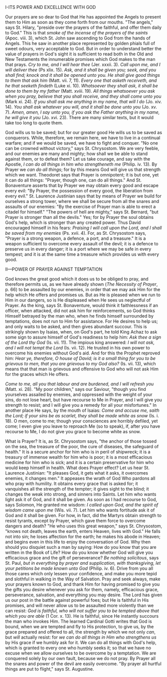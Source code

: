 
I-ITS POWER AND EXCELLENCE WITH GOD

Our prayers are so dear to God that He has appointed the Angels to present them to Him as soon as they come forth from our mouths. \"The angels,\" says St. Hilary, \"preside over the prayers of the faithful, and offer them daily to God.\" This is that *smoke of the incense of the prayers of the saints* (Apoc. viii. 3), which St. John saw ascending to God from the hands of Angels. This he saw in another place represented by golden phials full of sweet odours, very acceptable to God. But in order to understand better the value of prayers in God\'s sight it is sufficient to read both in the Old and New Testaments the innumerable promises which God makes to the man that prays. *Cry to me, and I will hear thee* (Jer. xxxii. 3). *Call upon me, and I will deliver thee* (Ps xlix. 15). *Ask, and it shall be given you; seek, and you shall find; knock and it shall be opened unto you. He shall give good things to them that ask him* (Matt. vii. 7, 11). *Every one that asketh receiveth, and he that seeketh findeth* (Luke xi. 10). *Whatsoever they shall ask, it shall be done to them by my father* (Matt. xviii. 19). *All things whatsoever you ask when you pray, believe that you shall receive, and they shall come unto you* (Mark xi. 24). *If you shall ask me anything in my name, that will I do* (Jo. xiv. 14). *You shall ask whatever you will, and it shall be done unto you* (Jo. xv. 7). *Amen, amen, I say unto you, if you ask the Father anything in my name, he will give it you* (Jo. xvi. 23). There are many similar texts, but it would take too long to quote them.

God wills us to be saved; but for our greater good He wills us to be saved as conquerors. While, therefore, we remain here, we have to live in a continual warfare; and if we would be saved, we have to fight and conquer. \"No one can be crowned without victory,\" says St. Chrysostom. We are very feeble, and our enemies are many and mighty; how shall we be able to stand against them, or to defeat them? Let us take courage, and say with the Apostle, *I can do all things in him who strengtheneth me* (Philip. iv. 13). By Prayer we *can do all things*; for by this means God will give us that strength which we want. Theodoret says that Prayer is omnipotent; it is but one, yet it can do all things: \"Prayer, though one, can do all things.\" And St. Bonaventure asserts that by Prayer we may obtain every good and escape every evil: \"By Prayer, the possession of every good, the liberation from every evil.\" St. Laurence Justinian says that by means of Prayer we build for ourselves a strong tower, where we shall be secure from all the snares and assaults of our enemies: \"By the exercise of Prayer man is able to erect a citadel for himself.\" \"The powers of hell are mighty,\" says St. Bernard, \"but Prayer is stronger than all the devils.\" Yes; for by Prayer the soul obtains God\'s help, which is stronger than any created power. Thus David encouraged himself in his fears: *Praising I will call upon the Lord, and I shall be saved from my enemies* (Ps. xvii. 4). For, as St. Chrysostom says, \"Prayer is a strong weapon, a defence, a port, and a treasure.\" It is a weapon sufficient to overcome every assault of the devil; it is a defence to preserve us in every danger; it is a port where we may be safe in every tempest; and it is at the same time a treasure which provides us with every good.

II—POWER OF PRAYER AGAINST TEMPTATION

God knows the great good which it does us to be obliged to pray, and therefore permits us, as we have already shown (*The Necessity of Prayer*, p. 66) to be assaulted by our enemies, in order that we may ask Him for the help which He offers and promises us. But as He is pleased when we run to Him in our dangers, so is He displeased when He sees us neglectful of Prayer. As the king, says St. Bonaventure, would think it faithlessness if an officer, when attacked, did not ask him for reinforcements, so God thinks Himself betrayed by the man who, when he finds himself surrounded by temptations, does not run to Him for assistance. For He desires to help us; and only waits to be asked, and then gives abundant succour. This is strikingly shown by Isaias, when, on God\'s part, he told King Achaz to ask some sign to assure himself of God\'s readiness to help him: *Ask thee a sign of the Lord thy God* (Is. vii. 11). The impious king answered: *I will not ask, and I will not tempt the Lord* (Is. vii. 12). He trusted in his own power to overcome his enemies without God\'s aid. And for this the Prophet reproved him: *Hear ye, therefore, O house of David; is it a small thing for you to be grievous to men, that you are grievous to my God also?* (Is. vii. 13), which means that that man is grievous and offensive to God who will not ask Him for the graces which He offers.

*Come to me, all you that labour and are burdened, and I will refresh you* (Matt. xi. 28). \"My poor children,\" says our Saviour, \"though you find yourselves assailed by enemies, and oppressed with the weight of your sins, do not lose heart, but have recourse to Me in Prayer, and I will give you strength to resist; and I will give you a remedy for all your misfortunes.\" In another place He says, by the mouth of Isaias: *Come and accuse me, saith the Lord; if your sins be as scarlet, they shall be made white as snow* (Is. i. 18). O men, come to me; though your consciences are horribly defiled, yet come; I even give you leave to reproach Me (so to speak), if, after you have recourse to Me, I do not give you grace to become white as snow.

What is Prayer? It is, as St. Chrysostom says, \"the anchor of those tossed on the sea, the treasure of the poor, the cure of diseases, the safeguard of health.\" It is a secure anchor for him who is in peril of shipwreck; it is a treasury of immense wealth for him who is poor; it is a most efficacious medicine for him who is sick; and it is a certain preservative for him who would keep himself in health. What does Prayer effect? Let us hear St. Laurence Justinian: \"It pleases God, it gets what it asks, it overcomes enemies, it changes men.\" It appeases the wrath of God Who pardons all who pray with humility. It obtains every grace that is asked for; it vanquishes all the strength of the tempter; it gives sight to the blind; it changes the weak into strong, and sinners into Saints. Let him who wants light ask it of God, and it shall be given. As soon as I had recourse to God, says Solomon, He granted me wisdom: *I called upon God, and the spirit of wisdom came upon me* (Wis. vii. 7). Let him who wants fortitude ask it of God and it shall be given. For how, in fact, did the Martyrs obtain strength to resist tyrants, except by Prayer, which gave them force to overcome dangers and death? \"He who uses this great weapon,\" says St. Chrysostom, \"knows not death, leaves the earth, enters Heaven, lives with God.\" He falls not into sin; he loses affection for the earth; he makes his abode in Heaven; and begins even in this life to enjoy the conversation of God. Why then should you disquiet such a man by saying: How do you know that you are written in the Book of Life? How do you know whether God will give you efficacious grace and the gift of perseverance? *Be nothing solicitous*, says St. Paul, *but in everything by prayer and supplication, with thanksgiving, let your petitions be made known unto God* (Philip. iv. 6). Drive from you all those cares which only lessen your confidence, and make you more tepid and slothful in walking in the Way of Salvation. Pray and seek always, make your prayers known to God, and thank Him for having promised to give you the gifts you desire whenever you ask for them, namely, efficacious grace, perseverance, salvation, and everything you may desire. The Lord has given us our post in the battle against powerful foes; but He is faithful in His promises, and will never allow us to be assaulted more violently than we can resist: *God is faithful, who will not suffer you to be tempted above that which you are able* (1 Cor. x. 13). He is faithful, since He instantly succours the man who invokes Him. The learned Cardinal Gotti writes that God is bound, when we are tempted and fly to His protection, to give us, by the grace prepared and offered to all, the strength by which we not only *can*, but *will* actually resist: for *we can do all things in Him who strengthens us* by His grace if we humbly ask for it. We can do all things with God\'s help, which is granted to every one who humbly seeks it; so that we have no excuse when we allow ourselves to be overcome by a temptation. We are conquered solely by our own fault, because we do not pray. By Prayer all the snares and power of the devil are easily overcome. \"By prayer all hurtful things are put to flight,\" says St. Augustine.

